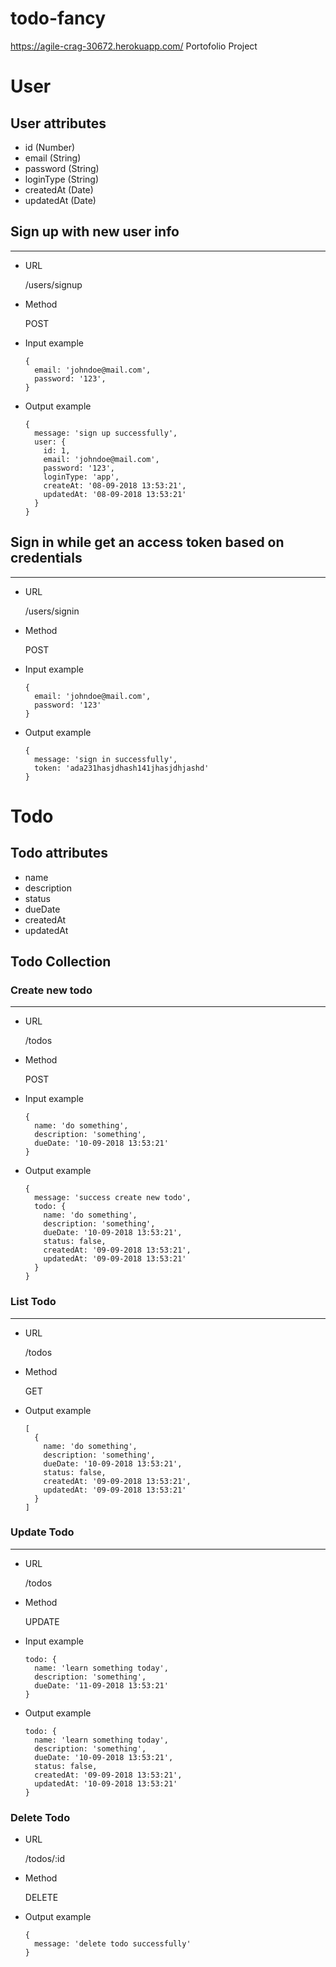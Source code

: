 # todo-fancy
https://agile-crag-30672.herokuapp.com/
Portofolio Project

# User

## User attributes
* id (Number)
* email (String)
* password (String)
* loginType (String)
* createdAt (Date)
* updatedAt (Date)

## Sign up with new user info
----
* URL

  /users/signup

* Method

  POST

* Input example
  ```
  {
    email: 'johndoe@mail.com',
    password: '123',
  }
  ```

* Output example
  ```
  {
    message: 'sign up successfully',
    user: {
      id: 1,
      email: 'johndoe@mail.com',
      password: '123',
      loginType: 'app',
      createAt: '08-09-2018 13:53:21',
      updatedAt: '08-09-2018 13:53:21'
    }
  }
  ```

## Sign in while get an access token based on credentials
----
* URL

  /users/signin

* Method

  POST

* Input example
  ```
  {
    email: 'johndoe@mail.com',
    password: '123'
  }
  ```

* Output example
  ```
  {
    message: 'sign in successfully',
    token: 'ada231hasjdhash141jhasjdhjashd'
  }
  ```

# Todo

## Todo attributes
* name
* description
* status
* dueDate
* createdAt
* updatedAt

## Todo Collection

### Create new todo
----
* URL

  /todos

* Method

  POST

* Input example
  ```
  {
    name: 'do something',
    description: 'something',
    dueDate: '10-09-2018 13:53:21'
  }
  ```

* Output example
  ```
  {
    message: 'success create new todo',
    todo: {
      name: 'do something',
      description: 'something',
      dueDate: '10-09-2018 13:53:21',
      status: false,
      createdAt: '09-09-2018 13:53:21',
      updatedAt: '09-09-2018 13:53:21'
    }
  }
  ```

### List Todo
----
* URL

  /todos

* Method

  GET

* Output example

  ```
  [
    {
      name: 'do something',
      description: 'something',
      dueDate: '10-09-2018 13:53:21',
      status: false,
      createdAt: '09-09-2018 13:53:21',
      updatedAt: '09-09-2018 13:53:21'
    }
  ]
  ```

### Update Todo
----
* URL

  /todos

* Method

  UPDATE

* Input example
  ```
  todo: {
    name: 'learn something today',
    description: 'something',
    dueDate: '11-09-2018 13:53:21'
  }
  ```

* Output example
  ```
  todo: {
    name: 'learn something today',
    description: 'something',
    dueDate: '10-09-2018 13:53:21',
    status: false,
    createdAt: '09-09-2018 13:53:21',
    updatedAt: '10-09-2018 13:53:21'
  }
  ```

### Delete Todo
* URL

  /todos/:id

* Method

  DELETE

* Output example
  ```
  {
    message: 'delete todo successfully'
  }
  ```
